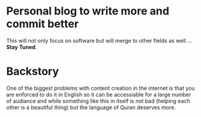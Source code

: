 # Personal blog to write more and commit better
This will not only focus on software but will merge to other fields as well ... **Stay Tuned**.

# Backstory
One of the biggest problems with content creation in the internet is that you are enforced to do it in English so it can be accessiable for a large number of audiance and while something like this in itself is not bad (helping each other is a beautiful thing) but the language of Quran deserves more.
